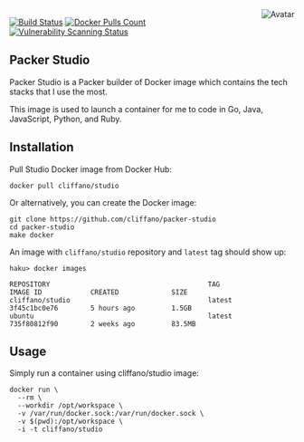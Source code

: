 <img align="right" src="https://raw.github.com/cliffano/packer-studio/master/avatar.jpg" alt="Avatar"/>

[![Build Status](https://github.com/cliffano/packer-studio/workflows/CI/badge.svg)](https://github.com/cliffano/packer-studio/actions?query=workflow%3ACI)
[![Docker Pulls Count](https://img.shields.io/docker/pulls/cliffano/studio.svg)](https://hub.docker.com/r/cliffano/studio/)
[![Vulnerability Scanning Status](https://snyk.io/test/github/cliffano/packer-studio/badge.svg)](https://snyk.io/test/github/cliffano/packer-studio)

Packer Studio
---------------

Packer Studio is a Packer builder of Docker image which contains the tech stacks that I use the most.

This image is used to launch a container for me to code in Go, Java, JavaScript, Python, and Ruby.

Installation
------------

Pull Studio Docker image from Docker Hub:

    docker pull cliffano/studio

Or alternatively, you can create the Docker image:

    git clone https://github.com/cliffano/packer-studio
    cd packer-studio
    make docker

An image with `cliffano/studio` repository and `latest` tag should show up:

    haku> docker images

    REPOSITORY                                       TAG                 IMAGE ID            CREATED             SIZE
    cliffano/studio                                  latest              3f45c1bc0e76        5 hours ago         1.5GB
    ubuntu                                           latest              735f80812f90        2 weeks ago         83.5MB

Usage
-----

Simply run a container using cliffano/studio image:

    docker run \
      --rm \
      --workdir /opt/workspace \
      -v /var/run/docker.sock:/var/run/docker.sock \
      -v $(pwd):/opt/workspace \
      -i -t cliffano/studio
